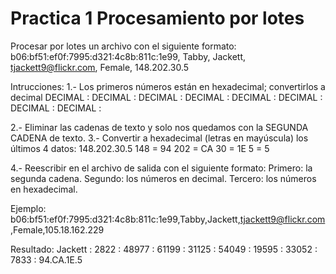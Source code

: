 # Practica 1 Procesamiento por lotes
Procesar por lotes un archivo con el siguiente formato:
b06:bf51:ef0f:7995:d321:4c8b:811c:1e99, Tabby, Jackett, tjackett9@flickr.com, Female, 148.202.30.5 

Intrucciones:
1.- Los primeros números están en hexadecimal; convertirlos a decimal
DECIMAL : DECIMAL : DECIMAL : DECIMAL : DECIMAL : DECIMAL : DECIMAL : DECIMAL :

2.- Eliminar las cadenas de texto y solo nos quedamos con la SEGUNDA CADENA de texto.
3.- Convertir a hexadecimal (letras en mayúscula) los últimos 4 datos: 148.202.30.5 
148 = 94
202 = CA
30 = 1E
5 = 5

4.- Reescribir en el archivo de salida con el siguiente formato:
Primero: la segunda cadena. 
Segundo: los números en decimal.
Tercero: los números en hexadecimal.

Ejemplo:
b06:bf51:ef0f:7995:d321:4c8b:811c:1e99,Tabby,Jackett,tjackett9@flickr.com,Female,105.18.162.229

Resultado:
Jackett : 2822 : 48977 : 61199 : 31125 : 54049 : 19595 : 33052 : 7833 : 94.CA.1E.5

